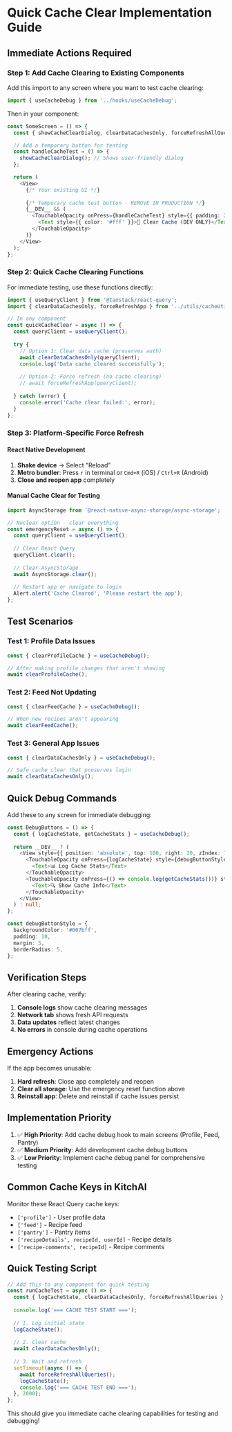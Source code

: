 # Quick Cache Clear Implementation Guide

## Immediate Actions Required

### Step 1: Add Cache Clearing to Existing Components

Add this import to any screen where you want to test cache clearing:

```typescript
import { useCacheDebug } from '../hooks/useCacheDebug';
```

Then in your component:

```typescript
const SomeScreen = () => {
  const { showCacheClearDialog, clearDataCachesOnly, forceRefreshAllQueries } = useCacheDebug();

  // Add a temporary button for testing
  const handleCacheTest = () => {
    showCacheClearDialog(); // Shows user-friendly dialog
  };

  return (
    <View>
      {/* Your existing UI */}
      
      {/* Temporary cache test button - REMOVE IN PRODUCTION */}
      {__DEV__ && (
        <TouchableOpacity onPress={handleCacheTest} style={{ padding: 20, backgroundColor: '#f00' }}>
          <Text style={{ color: '#fff' }}>🧹 Clear Cache (DEV ONLY)</Text>
        </TouchableOpacity>
      )}
    </View>
  );
};
```

### Step 2: Quick Cache Clearing Functions

For immediate testing, use these functions directly:

```typescript
import { useQueryClient } from '@tanstack/react-query';
import { clearDataCachesOnly, forceRefreshApp } from '../utils/cacheUtils';

// In any component
const quickCacheClear = async () => {
  const queryClient = useQueryClient();
  
  try {
    // Option 1: Clear data cache (preserves auth)
    await clearDataCachesOnly(queryClient);
    console.log('Data cache cleared successfully');
    
    // Option 2: Force refresh (no cache clearing)
    // await forceRefreshApp(queryClient);
    
  } catch (error) {
    console.error('Cache clear failed:', error);
  }
};
```

### Step 3: Platform-Specific Force Refresh

#### React Native Development
1. **Shake device** → Select "Reload"
2. **Metro bundler**: Press `r` in terminal or `Cmd+R` (iOS) / `Ctrl+R` (Android)
3. **Close and reopen app** completely

#### Manual Cache Clear for Testing
```typescript
import AsyncStorage from '@react-native-async-storage/async-storage';

// Nuclear option - clear everything
const emergencyReset = async () => {
  const queryClient = useQueryClient();
  
  // Clear React Query
  queryClient.clear();
  
  // Clear AsyncStorage
  await AsyncStorage.clear();
  
  // Restart app or navigate to login
  Alert.alert('Cache Cleared', 'Please restart the app');
};
```

## Test Scenarios

### Test 1: Profile Data Issues
```typescript
const { clearProfileCache } = useCacheDebug();

// After making profile changes that aren't showing
await clearProfileCache();
```

### Test 2: Feed Not Updating
```typescript
const { clearFeedCache } = useCacheDebug();

// When new recipes aren't appearing
await clearFeedCache();
```

### Test 3: General App Issues
```typescript
const { clearDataCachesOnly } = useCacheDebug();

// Safe cache clear that preserves login
await clearDataCachesOnly();
```

## Quick Debug Commands

Add these to any screen for immediate debugging:

```typescript
const DebugButtons = () => {
  const { logCacheState, getCacheStats } = useCacheDebug();
  
  return __DEV__ ? (
    <View style={{ position: 'absolute', top: 100, right: 20, zIndex: 1000 }}>
      <TouchableOpacity onPress={logCacheState} style={debugButtonStyle}>
        <Text>📊 Log Cache Stats</Text>
      </TouchableOpacity>
      <TouchableOpacity onPress={() => console.log(getCacheStats())} style={debugButtonStyle}>
        <Text>🔍 Show Cache Info</Text>
      </TouchableOpacity>
    </View>
  ) : null;
};

const debugButtonStyle = {
  backgroundColor: '#007bff',
  padding: 10,
  margin: 5,
  borderRadius: 5,
};
```

## Verification Steps

After clearing cache, verify:

1. **Console logs** show cache clearing messages
2. **Network tab** shows fresh API requests
3. **Data updates** reflect latest changes
4. **No errors** in console during cache operations

## Emergency Actions

If the app becomes unusable:

1. **Hard refresh**: Close app completely and reopen
2. **Clear all storage**: Use the emergency reset function above
3. **Reinstall app**: Delete and reinstall if cache issues persist

## Implementation Priority

1. ✅ **High Priority**: Add cache debug hook to main screens (Profile, Feed, Pantry)
2. ✅ **Medium Priority**: Add development cache debug buttons
3. ✅ **Low Priority**: Implement cache debug panel for comprehensive testing

## Common Cache Keys in KitchAI

Monitor these React Query cache keys:
- `['profile']` - User profile data
- `['feed']` - Recipe feed
- `['pantry']` - Pantry items
- `['recipeDetails', recipeId, userId]` - Recipe details
- `['recipe-comments', recipeId]` - Recipe comments

## Quick Testing Script

```typescript
// Add this to any component for quick testing
const runCacheTest = async () => {
  const { logCacheState, clearDataCachesOnly, forceRefreshAllQueries } = useCacheDebug();
  
  console.log('=== CACHE TEST START ===');
  
  // 1. Log initial state
  logCacheState();
  
  // 2. Clear cache
  await clearDataCachesOnly();
  
  // 3. Wait and refresh
  setTimeout(async () => {
    await forceRefreshAllQueries();
    logCacheState();
    console.log('=== CACHE TEST END ===');
  }, 2000);
};
```

This should give you immediate cache clearing capabilities for testing and debugging! 